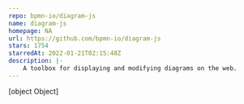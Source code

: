 ```yaml
---
repo: bpmn-io/diagram-js
name: diagram-js
homepage: NA
url: https://github.com/bpmn-io/diagram-js
stars: 1754
starredAt: 2022-01-21T02:15:48Z
description: |-
    A toolbox for displaying and modifying diagrams on the web.
---
```


[object Object]
